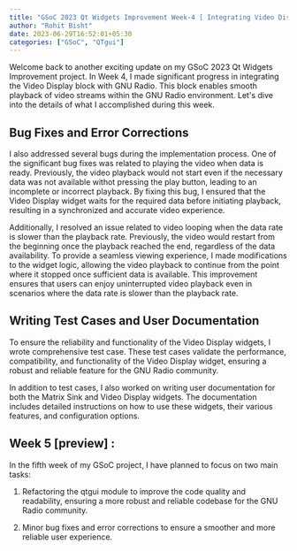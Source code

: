 ```yaml
---
title: "GSoC 2023 Qt Widgets Improvement Week-4 [ Integrating Video Display Block with GNU Radio ]"
author: "Rohit Bisht"
date: 2023-06-29T16:52:01+05:30
categories: ["GSoC", "QTgui"]
---
```


Welcome back to another exciting update on my GSoC 2023 Qt Widgets Improvement project. In Week 4, I made significant progress in integrating the Video Display block with GNU Radio. This block enables smooth playback of video streams within the GNU Radio environment. Let's dive into the details of what I accomplished during this week.

## Bug Fixes and Error Corrections

I also addressed several bugs during the implementation process. One of the significant bug fixes was related to playing the video when data is ready. Previously, the video playback would not start even if the necessary data was not available withot pressing the play button, leading to an incomplete or incorrect playback. By fixing this bug, I ensured that the Video Display widget waits for the required data before initiating playback, resulting in a synchronized and accurate video experience.

Additionally, I resolved an issue related to video looping when the data rate is slower than the playback rate. Previously, the video would restart from the beginning once the playback reached the end, regardless of the data availability. To provide a seamless viewing experience, I made modifications to the widget logic, allowing the video playback to continue from the point where it stopped once sufficient data is available. This improvement ensures that users can enjoy uninterrupted video playback even in scenarios where the data rate is slower than the playback rate.

## Writing Test Cases and User Documentation

To ensure the reliability and functionality of the Video Display widgets, I wrote comprehensive test case. These test cases validate the performance, compatibility, and functionality of the Video Display widget, ensuring a robust and reliable feature for the GNU Radio community. 

In addition to test cases, I also worked on writing user documentation for both the Matrix Sink and Video Display widgets. The documentation includes detailed instructions on how to use these widgets, their various features, and configuration options.

## Week 5 [preview] :

In the fifth week of my GSoC project, I have planned to focus on two main tasks:

1. Refactoring the qtgui module to improve the code quality and readability, ensuring a more robust and reliable codebase for the GNU Radio community.

2. Minor bug fixes and error corrections to ensure a smoother and more reliable user experience.